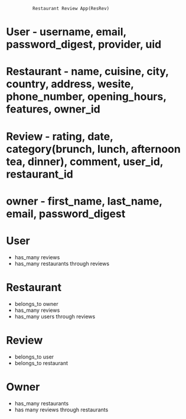               Restaurant Review App(ResRev)

# User - username, email, password_digest, provider, uid 
# Restaurant - name, cuisine, city, country, address, wesite, phone_number, opening_hours, features, owner_id 
# Review - rating, date, category(brunch, lunch, afternoon tea, dinner), comment, user_id, restaurant_id
# owner - first_name, last_name, email, password_digest 


# User                                                                             
 - has_many reviews                                                  
 - has_many restaurants through reviews       

# Restaurant 
 - belongs_to owner 
 - has_many reviews 
 - has_many users through reviews

# Review
 - belongs_to user
 - belongs_to restaurant

# Owner 
  - has_many restaurants 
  - has many reviews through restaurants 
